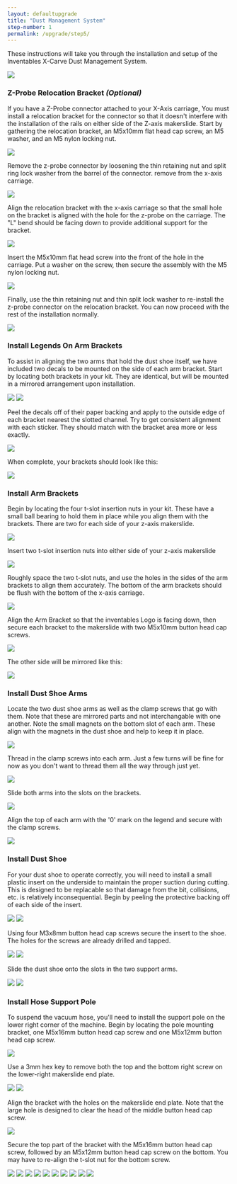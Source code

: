 ```yaml
---
layout: defaultupgrade
title: "Dust Management System"
step-number: 1
permalink: /upgrade/step5/
---
```

These instructions will take you through the installation and setup of the Inventables X-Carve Dust Management System.

<img src="jpfs_DSC3652.jpg">

<h3>Z-Probe Relocation Bracket <em>(Optional)</em></h3>

If you have a Z-Probe connector attached to your X-Axis carriage, You must install a relocation bracket for the connector so that it doesn't interfere with the installation of the rails on either side of the Z-axis makerslide. Start by gathering the relocation bracket, an M5x10mm flat head cap screw, an M5 washer, and an M5 nylon locking nut.

<img src="jpfs_DSC3546.jpg">

Remove the z-probe connector by loosening the thin retaining nut and split ring lock washer from the barrel of the connector. remove from the x-axis carriage. 

<img src="jpfs_DSC3556.jpg">

Align the relocation bracket with the x-axis carriage so that the small hole on the bracket is aligned with the hole for the z-probe on the carriage. The "L" bend should be facing down to provide additional support for the bracket.

<img src="jpfs_DSC3558.jpg">

Insert the M5x10mm flat head screw into the front of the hole in the carriage. Put a washer on the screw, then secure the assembly with the M5 nylon locking nut.

<img src="jpfs_DSC3559.jpg">

Finally, use the thin retaining nut and thin split lock washer to re-install the z-probe connector on the relocation bracket. You can now proceed with the rest of the installation normally.


<img src="jpfs_DSC3563.jpg">

<h3>Install Legends On Arm Brackets</h3>

To assist in aligning the two arms that hold the dust shoe itself, we have included two decals to be mounted on the side of each arm bracket. Start by locating both brackets in your kit. They are identical, but will be mounted in a mirrored arrangement upon installation.

<img src="jpfs_DSC3566.jpg">

<img src="jpfs_DSC3567.jpg">

Peel the decals off of their paper backing and apply to the outside edge of each bracket nearest the slotted channel. Try to get consistent alignment with each sticker. They should match with the bracket area more or less exactly.

<img src="jpfs_DSC3572.jpg">

When complete, your brackets should look like this:

<img src="jpfs_DSC3587.jpg">

<h3>Install Arm Brackets</h3>

Begin by locating the four t-slot insertion nuts in your kit. These have a small ball bearing to hold them in place while you align them with the brackets. There are two for each side of your z-axis makerslide.

<img src="jpfs_DSC3574.jpg">

Insert two t-slot insertion nuts into either side of your z-axis makerslide

<img src="jpfs_DSC3577.jpg">

Roughly space the two t-slot nuts, and use the holes in the sides of the arm brackets to align them accurately. The bottom of the arm brackets should be flush with the bottom of the x-axis carriage.

<img src="jpfs_DSC3582.jpg">

Align the Arm Bracket so that the inventables Logo is facing down, then secure each bracket to the makerslide with two M5x10mm button head cap screws.

<img src="jpfs_DSC3589.jpg">

The other side will be mirrored like this:

<img src="jpfs_DSC3592.jpg">

<h3>Install Dust Shoe Arms</h3>

Locate the two dust shoe arms as well as the clamp screws that go with them. Note that these are mirrored parts and not interchangable with one another. Note the small magnets on the bottom slot of each arm. These align with the magnets in the dust shoe and help to keep it in place.

<img src="jpfs_DSC3595.jpg">

Thread in the clamp screws into each arm. Just a few turns will be fine for now as you don't want to thread them all the way through just yet.

<img src="jpfs_DSC3597.jpg">

Slide both arms into the slots on the brackets.

<img src="jpfs_DSC3598.jpg">

Align the top of each arm with the '0' mark on the legend and secure with the clamp screws.

<img src="jpfs_DSC3602.jpg">

<h3>Install Dust Shoe</h3>

For your dust shoe to operate correctly, you will need to install a small plastic insert on the underside to maintain the proper suction during cutting. This is designed to be replacable so that damage from the bit, collisions, etc. is relatively inconsequential. Begin by peeling the protective backing off of each side of the insert.

<img src="jpfs_DSC3612.jpg">

<img src="jpfs_DSC3614.jpg">

Using four M3x8mm button head cap screws secure the insert to the shoe. The holes for the screws are already drilled and tapped.

<img src="jpfs_DSC3617.jpg">

<img src="jpfs_DSC3619.jpg">

Slide the dust shoe onto the slots in the two support arms.

<img src="jpfs_DSC3620.jpg">

<img src="jpfs_DSC3622.jpg">

<h3>Install Hose Support Pole</h3>

To suspend the vacuum hose, you'll need to install the support pole on the lower right corner of the machine. Begin by locating the pole mounting bracket, one M5x16mm button head cap screw and one M5x12mm button head cap screw.

<img src="jpfs_DSC3626.jpg">

Use a 3mm hex key to remove both the top and the bottom right screw on the lower-right makerslide end plate.

<img src="jpfs_DSC3627.jpg">

<img src="jpfs_DSC3628.jpg">

Align the bracket with the holes on the makerslide end plate. Note that the large hole is designed to clear the head of the middle button head cap screw.

<img src="jpfs_DSC3629.jpg">

Secure the top part of the bracket with the M5x16mm button head cap screw, followed by an M5x12mm button head cap screw on the bottom. You may have to re-align the t-slot nut for the bottom screw.

<img src="jpfs_DSC3632.jpg">

<img src="jpfs_DSC3636.jpg">



<img src="jpfs_DSC3639.jpg">
<img src="jpfs_DSC3643.jpg">
<img src="jpfs_DSC3644.jpg">
<img src="jpfs_DSC3652.jpg">
<img src="jpfs_DSC3654.jpg">
<img src="jpfs_DSC3656.jpg">
<img src="jpfs_DSC3658.jpg">
<img src="jpfs_DSC3659.jpg">
